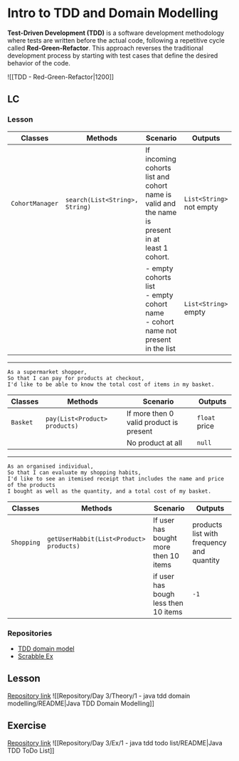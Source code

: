 # Intro to TDD and Domain Modelling
**Test-Driven Development (TDD)** is a software development methodology where tests are written before the actual code, following a repetitive cycle called **Red-Green-Refactor**. This approach reverses the traditional development process by starting with test cases that define the desired behavior of the code.

![[TDD - Red-Green-Refactor|1200]]
## LC
### Lesson

| Classes         | Methods                        | Scenario                                                                                        | Outputs                  |
| --------------- | ------------------------------ | ----------------------------------------------------------------------------------------------- | ------------------------ |
| `CohortManager` | `search(List<String>, String)` | If incoming cohorts list and cohort name is valid and the name is present in at least 1 cohort. | `List<String>` not empty |
|                 |                                | - empty cohorts list<br>- empty cohort name<br>- cohort name not present in the list            | `List<String>` empty     |

---

```
As a supermarket shopper,
So that I can pay for products at checkout,
I'd like to be able to know the total cost of items in my basket.
```



| Classes  | Methods                       | Scenario                                | Outputs       |
| -------- | ----------------------------- | --------------------------------------- | ------------- |
| `Basket` | `pay(List<Product> products)` | If more then 0 valid product is present | `float` price |
|          |                               | No product at all                       | `null`        |

---

```
As an organised individual,
So that I can evaluate my shopping habits,
I'd like to see an itemised receipt that includes the name and price of the products
I bought as well as the quantity, and a total cost of my basket.
```


| Classes    | Methods                                 | Scenario                              | Outputs                                   |
| ---------- | --------------------------------------- | ------------------------------------- | ----------------------------------------- |
| `Shopping` | `getUserHabbit(List<Product> products)` | If user has bought more then 10 items | products list with frequency and quantity |
|            |                                         | if user has bough less then 10 items  | `-1`                                      |

### Repositories
- [TDD domain model](https://github.com/Guybrush3791/java-tdd-domain-modelling.git)
- [Scrabble Ex](https://github.com/Guybrush3791/java-scrabble-challenge.git)
## Lesson
[Repository link](https://github.com/boolean-uk/java-tdd-domain-modelling.git)
![[Repository/Day 3/Theory/1 - java tdd domain modelling/README|Java TDD Domain Modelling]]

## Exercise
[Repository link](https://github.com/boolean-uk/java-tdd-todo-list)
![[Repository/Day 3/Ex/1 - java tdd todo list/README|Java TDD ToDo List]]